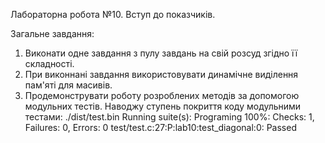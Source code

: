 
Лабораторна робота №10. Вступ до показчиків.

Загальне завдання: 
1) Виконати одне завдання з пулу завдань на свій розсуд згідно її складності.
2) При виконнані завдання використовувати динамічне виділення пам'яті для масивів.
3) Продемонструвати роботу розроблених методів за допомогою модульних тестів.
    Наводжу ступень покриття коду модульними тестами:
./dist/test.bin
Running suite(s): Programing
100%: Checks: 1, Failures: 0, Errors: 0
test/test.c:27:P:lab10:test_diagonal:0: Passed